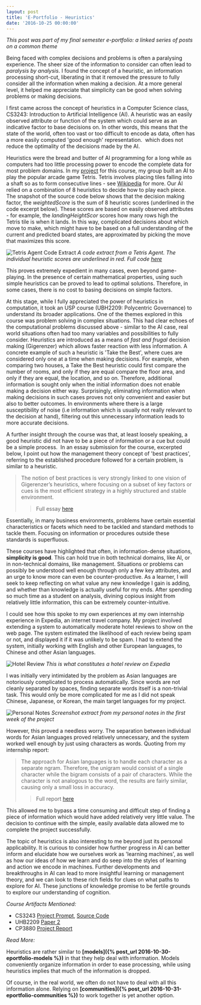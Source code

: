 ```yaml
---
layout: post
title: 'E-Portfolio - Heuristics'
date: '2016-10-25 00:00:00'
---
```


*This post was part of my final semester e-portfolio: a linked series of posts on a common theme*

Being faced with complex decisions and problems is often a paralysing experience. The sheer size of the information to consider can often lead to *paralysis by analysis*. 
I found the concept of a heuristic, an information processing short-cut, liberating in that it removed the pressure to fully consider all the information when making a decision. 
At a more general level, it helped me appreciate that simplicity can be good when solving problems or making decisions.

I first came across the concept of heuristics in a Computer Science class, CS3243: Introduction to Artificial Intelligence (AI). 
A heuristic was an easily observed attribute or function of the system which could serve as an indicative factor to base decisions on. 
In other words, this means that the state of the world, often too vast or too difficult to encode as data, often has a more easily computed 'good enough' representation.  which does not reduce the optimality of the decisions made by the AI.

Heuristics were the bread and butter of AI programming for a long while as computers had too little processing power to encode the complete data for most problem domains. In my [project](https://drive.google.com/file/d/0B9ft2Ua3ZkxQT0xNRXFTNmN5R1U/view?usp=sharing) for this course, my group built an AI to play the popular arcade game Tetris. Tetris involves placing tiles falling into a shaft so as to form consecutive lines - see [Wikipedia](https://en.wikipedia.org/wiki/Tetris#Gameplay) for more. Our AI relied on a combination of 8 heuristics to decide how to play each piece. The snapshot of the source code below shows that the decision making factor, the *weightedScore* is the sum of 8 heuristic scores (underlined in the code excerpt below). These scores are based on easily observed attributes - for example, the *landingHeightScor* scores how many rows high the Tetris tile is when it lands. In this way, complicated decisions about which move to make, which might have to be based on a full understanding of the current and predicted board states, are approximated by picking the move that maximizes this score.

![Tetris Agent Code Extract](https://blog.nus.edu.sg/mohanjishnu/files/2016/10/Capture-pm39ms.jpg)
*A code extract from a Tetris Agent. The individual heuristic scores are underlined in red. Full code [here](https://gist.github.com/JishnuM/8824af83058993853a828ac1f0ca3a98)*

This proves extremely expedient in many cases, even beyond game-playing. In the presence of certain mathematical properties, using such simple heuristics can be proved to lead to optimal solutions. Therefore, in some cases, there is no cost to basing decisions on simple factors.

At this stage, while I fully appreciated the power of heuristics in computation, it took an USP course (UBH2209: Polycentric Governance) to understand its broader applications. One of the themes explored in this course was problem solving in complex situations. 
This had clear echoes of the computational problems discussed above - similar to the AI case, real world situations often had too many variables and possibilities to fully consider. 
Heuristics are introduced as a means of *fast and frugal*  decision making (Gigerenzer) which allows faster reaction with less information. A concrete example of such a heuristic is 'Take the Best', where cues are considered only one at a time when making decisions. 
For example, when comparing two houses, a Take the Best heuristic could first compare the number of rooms, and only if they are equal compare the floor area, and only if they are equal, the location, and so on. 
Therefore, additional information is sought only when the initial information does not enable making a decision either way. Surprisingly, eliminating information when making decisions in such cases proves not only convenient and easier but also to better outcomes. In environments where there is a large susceptibility of noise (i.e information which is usually not really relevant to the decision at hand), filtering out this unnecessary information leads to more accurate decisions.

A further insight through the course was that, at least loosely speaking, a good heuristic did not have to be a piece of information or a cue but could be a simple process.  In an essay submission for the course, excerpted below, I point out how the management theory concept of 'best practices', referring to the established procedure followed for a certain problem, is similar to a heuristic.

> The notion of best practices is very strongly linked to one vision of Gigerenzer’s heuristics, where focusing on a subset of key factors or cues is the most efficient strategy in a highly structured and stable environment.
> > Full essay [here](https://drive.google.com/file/d/0B9ft2Ua3ZkxQMUlyQUJ6S2RvdEk/view?usp=sharing)

Essentially, in many business environments, problems have certain essential characteristics or facets which need to be tackled and standard methods to tackle them. Focusing on information or procedures outside these standards is superfluous.

These courses have highlighted that often, in information-dense situations, **simplicity is good**. This can hold true in both technical domains, like AI, or in non-technical domains, like management. 
Situations or problems can possibly be understood well enough through only a few key attributes, and an urge to know more can even be counter-productive. 
As a learner, I will seek to keep reflecting on what value any new knowledge I gain is adding, and whether than knowledge is actually useful for my ends. After spending so much time as a student on analysis, divining copious insight from relatively little information, this can be extremely counter-intuitive.

I could see how this spoke to my own experiences at my own internship experience in Expedia, an internet travel company. My project involved extending a system to automatically moderate hotel reviews to show on the web page. The system estimated the likelihood of each review being spam or not, and displayed it if it was unlikely to be spam. I had to extend the system, initially working with English and other European languages, to Chinese and other Asian languages.

![Hotel Review](https://blog.nus.edu.sg/mohanjishnu/files/2016/10/Capture-5-1rqpwja.jpg)
*This is what constitutes a hotel review on Expedia*

I was initially very intimidated by the problem as Asian languages are notoriously complicated to process automatically. Since words are not cleanly separated by spaces, finding separate words itself is a non-trivial task. This would only be more complicated for me as I did not speak Chinese, Japanese, or Korean, the main target languages for my project.

![Personal Notes](https://blog.nus.edu.sg/mohanjishnu/files/2016/10/Capture-4-21k2emz.jpg)
*Screenshot extract from my personal notes in the first week of the project*

However, this proved a needless worry. The separation between individual words for Asian languages proved relatively unnecessary, and the system worked well enough by just using characters as words. Quoting from my internship report:

> The approach for Asian languages is to handle each character as a separate ngram. Therefore, the unigram would consist of a single character while the bigram consists of a pair of characters. While the character is not analogous to the word, the results are fairly similar, causing only a small loss in accuracy.
> > Full report [here](https://drive.google.com/file/d/0B9ft2Ua3ZkxQdlB4STl6SDJtSDg/view?usp=sharing)

This allowed me to bypass a time consuming and difficult step of finding a piece of information which would have added relatively very little value. The decision to continue with the simple, easily available data allowed me to complete the project successfully.


The topic of heuristics is also interesting to me beyond just its personal applicability. It is curious to consider how further progress in AI can better inform and elucidate how we ourselves work as 'learning machines', as well as how our ideas of how we learn and do seep into the styles of learning and action we encode in machines. Further developments and breakthroughs in AI can lead to more insightful learning or management theory, and we can look to these rich fields for clues on what paths to explore for AI. These junctions of knowledge promise to be fertile grounds to explore our understanding of cognition.

*Course Artifacts Mentioned:*

  * CS3243 [Project Prompt](https://drive.google.com/file/d/0B9ft2Ua3ZkxQT0xNRXFTNmN5R1U/view?usp=sharing), [Source Code](https://gist.github.com/JishnuM/8824af83058993853a828ac1f0ca3a98)
  * UHB2209 [Paper 2](https://drive.google.com/file/d/0B9ft2Ua3ZkxQMUlyQUJ6S2RvdEk/view?usp=sharing)
  * CP3880 [Project Report](https://drive.google.com/file/d/0B9ft2Ua3ZkxQdlB4STl6SDJtSDg/view?usp=sharing)


*Read More:*

Heuristics are rather similar to **[models]({% post_url 2016-10-30-eportfolio-models %})** in that they help deal with information. Models conveniently organize information in order to ease processing, while using heuristics implies that much of the information is dropped.

Of course, in the real world, we often do not have to deal with all this information alone. Relying on **[communities]({% post_url 2016-10-31-eportfolio-communities %})** to work together is yet another option.